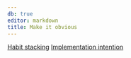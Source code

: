 ```yaml
---
db: true
editor: markdown
title: Make it obvious
---
```


[Habit stacking](/database/habit_stacking) [Implementation
intention](/database/implementation_intention)
